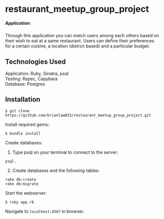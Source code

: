 # restaurant_meetup_group_project

##### Application:

Through this application you can match users among each others based on their wish to eat at a same restaurant.
Users can define their preferences for a certain cuisine, a location (district based) and a particular budget.


## Technologies Used

Application: Ruby, Sinatra, psql<br>
Testing: Rspec, Capybara<br>
Database: Postgres

Installation
------------

```
$ git clone https://github.com/brianlaw033/restaurant_meetup_group_project.git
```

Install required gems:
```
$ bundle install
```

Create databases:

1. Type psql on your terminal to connect to the server:

```
psql.
```

2. Create databases and the following tables:

```
rake db:create
rake db:migrate

```

Start the webserver:
```
$ ruby app.rb
```

Navigate to `localhost:4567` in browser.
